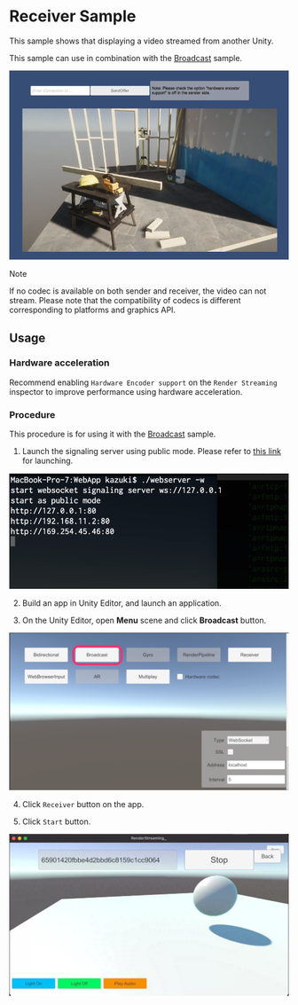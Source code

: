 # Receiver Sample

This sample shows that displaying a video streamed from another Unity.

This sample can use in combination with the [Broadcast](sample-broadcast.md) sample.

![ReceiveVideo Sample](images/renderstreaming_receivevideosample.png)

> [!NOTE]
> If no codec is available on both sender and receiver, the video can not stream. Please note that the compatibility of codecs is different corresponding to platforms and graphics API.

## Usage

### Hardware acceleration 

Recommend enabling `Hardware Encoder support` on the `Render Streaming` inspector to improve performance using hardware acceleration.

### Procedure

This procedure is for using it with the [Broadcast](sample-broadcast.md) sample.

1) Launch the signaling server using public mode. Please refer to [this link](webapp.md) for launching.

![Launch web server](images/launch_webserver_public_mode.png)

2) Build an app in Unity Editor, and launch an application.

3) On the Unity Editor, open **Menu** scene and click **Broadcast** button.

![Open Broadcast scene](images/open_broadcast_scene.png)

4) Click `Receiver` button on the app.

6) Click `Start` button.

![Play receiver scene](images/play_sample_receiver.png)
